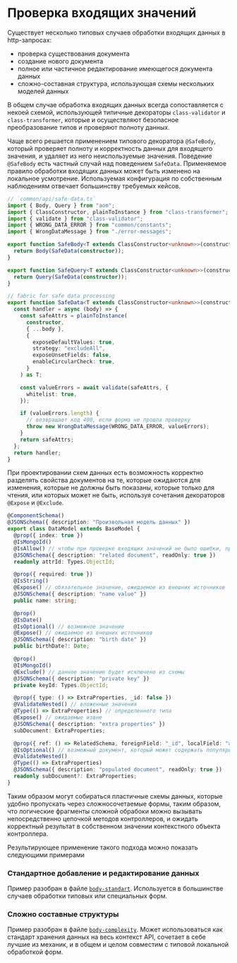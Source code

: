 # Проверка входящих значений

Существует несколько типовых случаев обработки входящих данных в http-запросах:

- проверка существования документа
- создание нового документа
- полное или частичное редактирование имеющегося документа данных
- сложно-составная структура, использующая схемы нескольких моделей данных

В общем случае обработка входящих данных всегда сопоставляется с некоей схемой, использующей
типичные декораторы `class-validator` и `class-transformer`, которые и осуществляют безопасное
преобразование типов и проверяют полноту данных.

Чаще всего решается применением типового декоратора `@SafeBody`, который проверяет полноту и корректность
данных для входящего значения, и удаляет из него неиспользуемые значения.
Поведение `@SafeBody` есть частный случай над поведением `SafeData`. Применяемое правило обработки входящих
данных может быть изменено на локальное усмотрение. Используемая конфигурация по собственным наблюдениям
отвечает большинству требуемых кейсов.

```ts
// `common/api/safe-data.ts`
import { Body, Query } from "aom";
import { ClassConstructor, plainToInstance } from "class-transformer";
import { validate } from "class-validator";
import { WRONG_DATA_ERROR } from "common/constants";
import { WrongDataMessage } from "./error-messages";

export function SafeBody<T extends ClassConstructor<unknown>>(constructor: T): ParameterDecorator {
  return Body(SafeData(constructor));
}

export function SafeQuery<T extends ClassConstructor<unknown>>(constructor: T): ParameterDecorator {
  return Query(SafeData(constructor));
}

// fabric for safe data processing
export function SafeData<T extends ClassConstructor<unknown>>(constructor: T): Function {
  const handler = async (body) => {
    const safeAttrs = plainToInstance(
      constructor,
      { ...body },
      {
        exposeDefaultValues: true,
        strategy: "excludeAll",
        exposeUnsetFields: false,
        enableCircularCheck: true,
      }
    ) as T;

    const valueErrors = await validate(safeAttrs, {
      whitelist: true,
    });

    if (valueErrors.length) {
      // возвращает код 400, если форма не прошла проверку
      throw new WrongDataMessage(WRONG_DATA_ERROR, valueErrors);
    }
    return safeAttrs;
  };
  return handler;
}
```

При проектировании схем данных есть возможность корректно разделять свойства документов на те, которые ожидаются
для изменения, которые не должны быть показаны, которые только для чтения, или которых может не быть, используя
сочетания декораторов `@Expose` и `@Exclude`.

```ts
@ComponentSchema()
@JSONSchema({ description: "Произвольная модель данных" })
export class DataModel extends BaseModel {
  @prop({ index: true })
  @IsMongoId()
  @IsAllow() // чтобы при проверке входящих значений не было ошибки, примем любое из значений, так как его все-равно не будет в результате
  @JSONSchema({ description: "related document", readOnly: true })
  readonly attrId: Types.ObjectId;

  @prop({ required: true })
  @IsString()
  @Expose() // обязательное значение, ожидаемое из внешних источников
  @JSONSchema({ description: "name value" })
  public name: string;

  @prop()
  @IsDate()
  @IsOptional() // возможное значение
  @Expose() // ожидаемое из внешних источников
  @JSONSchema({ description: "birth date" })
  public birthDate?: Date;

  @prop()
  @IsMongoId()
  @Exclude() // данное значение будет исключено из схемы
  @JSONSchema({ description: "private key" })
  private keyId: Types.ObjectId;

  @prop({ type: () => ExtraProperties, _id: false })
  @ValidateNested() // вложенные значения
  @Type(() => ExtraProperties) // определенного типа
  @Expose() // ожидаемые извне
  @JSONSchema({ description: "extra properties" })
  subDocument: ExtraProperties;

  @prop({ ref: () => RelatedSchema, foreignField: "_id", localField: "attrId", justOne: true })
  @IsOptional() // возможный документ, который может содержать популяризированую информацию
  @ValidateNested()
  @Type(() => ExtraProperties)
  @JSONSchema({ description: "populated document", readOnly: true })
  readonly subDocument?: ExtraProperties;
}
```

Таким образом могут собираться пластичные схемы данных, которые удобно пропускать через сложносочетаемые
формы, таким образом, что логические фрагменты сложной обрабоки можно вызывать непосредственно цепочкой
методов контроллеров, и ожидать корректный результат в собственном значении контекстного объекта контроллера.

Результирующее применение такого подхода можно показать следующими примерами

### Стандартное добавление и редактирование данных

Пример разобран в файле [`body-standart`](./body-standart.md).
Используется в большинстве случаев обработки типовых или специальных форм.

### Сложно составные структуры

Пример разобран в файле [`body-complexity`](./body-complexity.md).
Может использоваться как стандарт хранения данных на весь контекст API, сочетает в себе лучшие из
механик, и в общем и целом совместим с типовой локальной обработкой форм.
